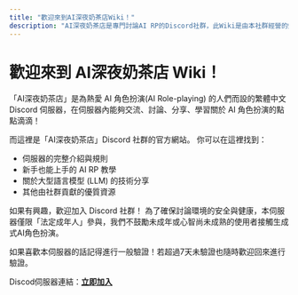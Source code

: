 ```yaml
---
title: "歡迎來到AI深夜奶茶店Wiki！"
description: "AI深夜奶茶店是專門討論AI RP的Discord社群，此Wiki是由本社群經營的知識庫。"
---
```


# 歡迎來到 AI深夜奶茶店 Wiki！

「AI深夜奶茶店」是為熱愛 AI 角色扮演(AI Role-playing) 的人們而設的繁體中文 Discord 伺服器，在伺服器內能夠交流、討論、分享、學習關於 AI 角色扮演的點點滴滴！

而這裡是「AI深夜奶茶店」Discord 社群的官方網站。
你可以在這裡找到：

- 伺服器的完整介紹與規則
- 新手也能上手的 AI RP 教學
- 關於大型語言模型 (LLM) 的技術分享
- 其他由社群貢獻的優質資源 

如果有興趣，歡迎加入 Discord 社群！
為了確保討論環境的安全與健康，本伺服器僅限「法定成年人」參與，我們不鼓勵未成年或心智尚未成熟的使用者接觸生成式AI角色扮演。

如果喜歡本伺服器的話記得進行一般驗證！若超過7天未驗證也隨時歡迎回來進行驗證。

Discod伺服器連結：[**立即加入**](https://discord.gg/9BeQfJuhgj)
